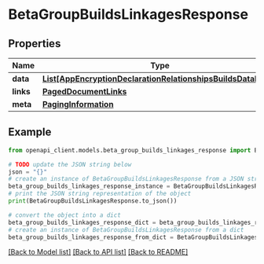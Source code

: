 # BetaGroupBuildsLinkagesResponse


## Properties

Name | Type | Description | Notes
------------ | ------------- | ------------- | -------------
**data** | [**List[AppEncryptionDeclarationRelationshipsBuildsDataInner]**](AppEncryptionDeclarationRelationshipsBuildsDataInner.md) |  | 
**links** | [**PagedDocumentLinks**](PagedDocumentLinks.md) |  | 
**meta** | [**PagingInformation**](PagingInformation.md) |  | [optional] 

## Example

```python
from openapi_client.models.beta_group_builds_linkages_response import BetaGroupBuildsLinkagesResponse

# TODO update the JSON string below
json = "{}"
# create an instance of BetaGroupBuildsLinkagesResponse from a JSON string
beta_group_builds_linkages_response_instance = BetaGroupBuildsLinkagesResponse.from_json(json)
# print the JSON string representation of the object
print(BetaGroupBuildsLinkagesResponse.to_json())

# convert the object into a dict
beta_group_builds_linkages_response_dict = beta_group_builds_linkages_response_instance.to_dict()
# create an instance of BetaGroupBuildsLinkagesResponse from a dict
beta_group_builds_linkages_response_from_dict = BetaGroupBuildsLinkagesResponse.from_dict(beta_group_builds_linkages_response_dict)
```
[[Back to Model list]](../README.md#documentation-for-models) [[Back to API list]](../README.md#documentation-for-api-endpoints) [[Back to README]](../README.md)


